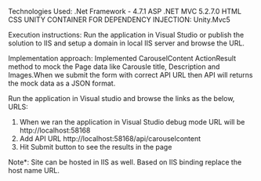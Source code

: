 Technologies Used:
.Net Framework - 4.7.1
ASP .NET MVC 5.2.7.0
HTML
CSS
UNITY CONTAINER FOR DEPENDENCY INJECTION: Unity.Mvc5

Execution instructions:
Run the application in Visual Studio or publish the solution to IIS and setup a domain in local IIS server and browse the URL.

Implementation approach:
Implemented CarouselContent ActionResult method to mock the Page data like Carousle title, Description and Images.When we submit the form with correct API URL then API will returns the mock data as a JSON format.

Run the application in Visual studio and browse the links as the below,
URLS:
1. When we ran the application in Visual Studio debug mode URL will be http://localhost:58168
2. Add API URL http://localhost:58168/api/carouselcontent
3. Hit Submit button to see the results in the page

Note*: Site can be hosted in IIS as well. Based on IIS binding replace the host name URL.
